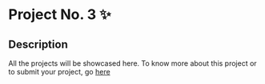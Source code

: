 # Project No. 3 :sparkles:

## Description
All the projects will be showcased here.
To know more about this project or to submit your project, go [here](https://github.com/konoha-developers/project-snippets/discussions/3)
